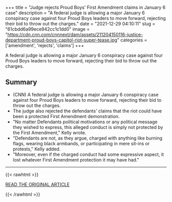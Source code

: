 +++
title = "Judge rejects Proud Boys' First Amendment claims in January 6 case"
description = "A federal judge is allowing a major January 6 conspiracy case against four Proud Boys leaders to move forward, rejecting their bid to throw out the charges."
date = "2021-12-29 04:10:11"
slug = "61cbdd6a99ece942cc1c1dd0"
image = "https://cdn.cnn.com/cnnnext/dam/assets/211204150116-justice-department-proud-boys-capitol-riot-super-tease.jpg"
categories = ['amendment', 'rejects', 'claims']
+++

A federal judge is allowing a major January 6 conspiracy case against four Proud Boys leaders to move forward, rejecting their bid to throw out the charges.

## Summary

- (CNN) A federal judge is allowing a major January 6 conspiracy case against four Proud Boys leaders to move forward, rejecting their bid to throw out the charges.
- The judge also rejected the defendants' claims that the riot could have been a protected First Amendment demonstration.
- "No matter Defendants political motivations or any political message they wished to express, this alleged conduct is simply not protected by the First Amendment," Kelly wrote.
- "Defendants are not, as they argue, charged with anything like burning flags, wearing black armbands, or participating in mere sit-ins or protests," Kelly added.
- "Moreover, even if the charged conduct had some expressive aspect, it lost whatever First Amendment protection it may have had."

---

{{< rawhtml >}}
  <p class="article-category">
    <a target="_blank" href="https://www.cnn.com/2021/12/28/politics/proud-boys-first-amendment/index.html">READ THE ORIGINAL ARTICLE</a>
  </p>
{{< /rawhtml >}}
